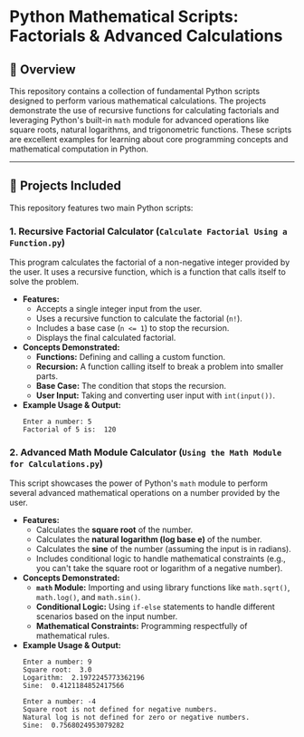 # Python Mathematical Scripts: Factorials & Advanced Calculations

## 📖 Overview

This repository contains a collection of fundamental Python scripts designed to perform various mathematical calculations. The projects demonstrate the use of recursive functions for calculating factorials and leveraging Python's built-in `math` module for advanced operations like square roots, natural logarithms, and trigonometric functions. These scripts are excellent examples for learning about core programming concepts and mathematical computation in Python.

---

## 🚀 Projects Included

This repository features two main Python scripts:

### 1. Recursive Factorial Calculator (`Calculate Factorial Using a Function.py`)

This program calculates the factorial of a non-negative integer provided by the user. It uses a recursive function, which is a function that calls itself to solve the problem.

* **Features:**
    * Accepts a single integer input from the user.
    * Uses a recursive function to calculate the factorial (`n!`).
    * Includes a base case (`n <= 1`) to stop the recursion.
    * Displays the final calculated factorial.
* **Concepts Demonstrated:**
    * **Functions:** Defining and calling a custom function.
    * **Recursion:** A function calling itself to break a problem into smaller parts.
    * **Base Case:** The condition that stops the recursion.
    * **User Input:** Taking and converting user input with `int(input())`.
* **Example Usage & Output:**
    ```
    Enter a number: 5
    Factorial of 5 is:  120
    ```

### 2. Advanced Math Module Calculator (`Using the Math Module for Calculations.py`)

This script showcases the power of Python's `math` module to perform several advanced mathematical operations on a number provided by the user.

* **Features:**
    * Calculates the **square root** of the number.
    * Calculates the **natural logarithm (log base e)** of the number.
    * Calculates the **sine** of the number (assuming the input is in radians).
    * Includes conditional logic to handle mathematical constraints (e.g., you can't take the square root or logarithm of a negative number).
* **Concepts Demonstrated:**
    * **`math` Module:** Importing and using library functions like `math.sqrt()`, `math.log()`, and `math.sin()`.
    * **Conditional Logic:** Using `if-else` statements to handle different scenarios based on the input number.
    * **Mathematical Constraints:** Programming respectfully of mathematical rules.
* **Example Usage & Output:**
    ```
    Enter a number: 9
    Square root:  3.0
    Logarithm:  2.1972245773362196
    Sine:  0.4121184852417566
    ```
    ```
    Enter a number: -4
    Square root is not defined for negative numbers.
    Natural log is not defined for zero or negative numbers.
    Sine:  0.7568024953079282
    ```
